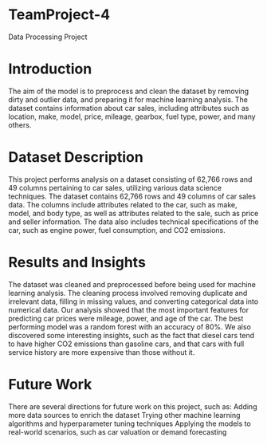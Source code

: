 # TeamProject-4
Data Processing Project

# Introduction

The aim of the model is to preprocess and clean the dataset by removing dirty and outlier data, and preparing it for machine learning analysis. The dataset contains information about car sales, including attributes such as location, make, model, price, mileage, gearbox, fuel type, power, and many others. 

# Dataset Description

This project performs analysis on a dataset consisting of 62,766 rows and 49 columns pertaining to car sales, utilizing various data science techniques. The dataset contains 62,766 rows and 49 columns of car sales data. The columns include attributes related to the car, such as make, model, and body type, as well as attributes related to the sale, such as price and seller information. The data also includes technical specifications of the car, such as engine power, fuel consumption, and CO2 emissions.

# Results and Insights

The dataset was cleaned and preprocessed before being used for machine learning analysis. The cleaning process involved removing duplicate and irrelevant data, filling in missing values, and converting categorical data into numerical data.
Our analysis showed that the most important features for predicting car prices were mileage, power, and age of the car. The best performing model was a random forest with an accuracy of 80%. We also discovered some interesting insights, such as the fact that diesel cars tend to have higher CO2 emissions than gasoline cars, and that cars with full service history are more expensive than those without it.

# Future Work

There are several directions for future work on this project, such as:
Adding more data sources to enrich the dataset
Trying other machine learning algorithms and hyperparameter tuning techniques
Applying the models to real-world scenarios, such as car valuation or demand forecasting
